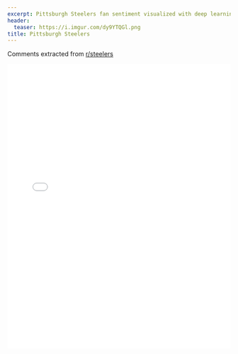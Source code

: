 ```yaml
---
excerpt: Pittsburgh Steelers fan sentiment visualized with deep learning.
header:
  teaser: https://i.imgur.com/dy9YTQGl.png
title: Pittsburgh Steelers
---
```


Comments extracted from [r/steelers](https://reddit.com/r/steelers)
<iframe id="igraph" scrolling="no" style="border:none;" seamless="seamless" src="/plots/NFL/PIT.html" height="640" width="100%"></iframe>